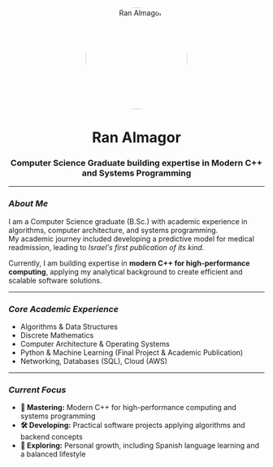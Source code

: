 <div align="center">
  <img src="https://avatars.githubusercontent.com/u/171186804?v=4" alt="Ran Almagor" width="200" height="200" style="border-radius:50%;"/>
  <h1><b>Ran Almagor</b></h1>
  <h3>Computer Science Graduate building expertise in Modern C++ and Systems Programming</h3>
</div>

---

### *About Me*

I am a Computer Science graduate (B.Sc.) with academic experience in algorithms, computer architecture, and systems programming.  
My academic journey included developing a predictive model for medical readmission, leading to *Israel's first publication of its kind*.  

Currently, I am building expertise in **modern C++ for high-performance computing**, applying my analytical background to create efficient and scalable software solutions.

---

### *Core Academic Experience*

* Algorithms & Data Structures  
* Discrete Mathematics  
* Computer Architecture & Operating Systems  
* Python & Machine Learning (Final Project & Academic Publication)  
* Networking, Databases (SQL), Cloud (AWS)

---

### *Current Focus*

* **🔭 Mastering:** Modern C++ for high-performance computing and systems programming  
* **🛠️ Developing:** Practical software projects applying algorithms and backend concepts  
* **🌱 Exploring:** Personal growth, including Spanish language learning and a balanced lifestyle
